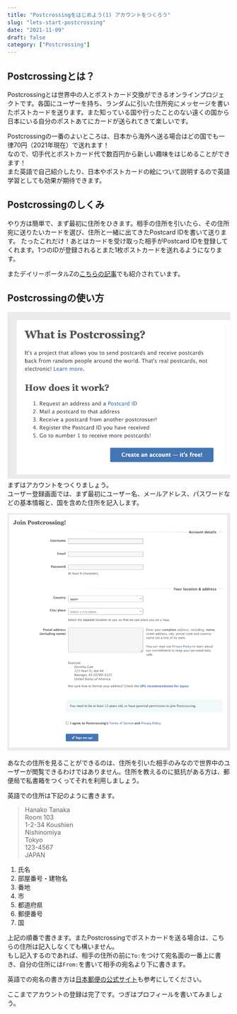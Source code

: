 ```yaml
---
title: "Postcrossingをはじめよう(1) アカウントをつくろう"
slug: "lets-start-postcrossing"
date: "2021-11-09"
draft: false
category: ["Postcrossing"]
---
```


## Postcrossingとは？

Postcrossingとは世界中の人とポストカード交換ができるオンラインプロジェクトです。各国にユーザーを持ち、ランダムに引いた住所宛にメッセージを書いたポストカードを送ります。また知っている国や行ったことのない遠くの国から日本にいる自分のポストあてにカードが送られてきて楽しいです。

Postcrossingの一番のよいところは、日本から海外へ送る場合はどの国でも一律70円（2021年現在）で送れます！  
なので、切手代とポストカード代で数百円から新しい趣味をはじめることができます！  
また英語で自己紹介したり、日本やポストカードの絵について説明するので英語学習としても効果が期待できます。

## Postcrossingのしくみ

やり方は簡単で、まず最初に住所をひきます。相手の住所を引いたら、その住所宛に送りたいカードを選び、住所と一緒に出てきたPostcard IDを書いて送ります。
たったこれだけ！あとはカードを受け取った相手がPostcard IDを登録してくれます。1つのIDが登録されるとまた1枚ポストカードを送れるようになります。

またデイリーポータルZの[こちらの記事](https://dailyportalz.jp/kiji/what-is-postcrossing)でも紹介されています。

## Postcrossingの使い方

![create account](./image_01.png)  
まずはアカウントをつくりましょう。  
ユーザー登録画面では、まず最初にユーザー名、メールアドレス、パスワードなどの基本情報と、国を含めた住所を記入します。  

![write your address](./image_02.png)

あなたの住所を見ることができるのは、住所を引いた相手のみなので世界中のユーザーが閲覧できるわけではありません。住所を教えるのに抵抗がある方は、郵便局で私書箱をつくってそれを利用しましょう。

英語での住所は下記のように書きます。

> Hanako Tanaka  
> Room 103  
> 1-2-34 Koushien  
> Nishinomiya  
> Tokyo  
> 123-4567  
> JAPAN  

1. 氏名
2. 部屋番号・建物名
3. 番地
4. 市
5. 都道府県
6. 郵便番号
7. 国

上記の順番で書きます。またPostcrossingでポストカードを送る場合は、こちらの住所は記入しなくても構いません。  
もし記入するのであれば、相手の住所の前に`To:`をつけて宛名面の一番上に書き、自分の住所には`From:`を書いて相手の宛名より下に書きます。

英語での宛名の書き方は[日本郵便の公式サイト](https://www.post.japanpost.jp/int/ems/greeting/howto/address.html)も参考にしてください。

ここまでアカウントの登録は完了です。つぎはプロフィールを書いてみましょう。